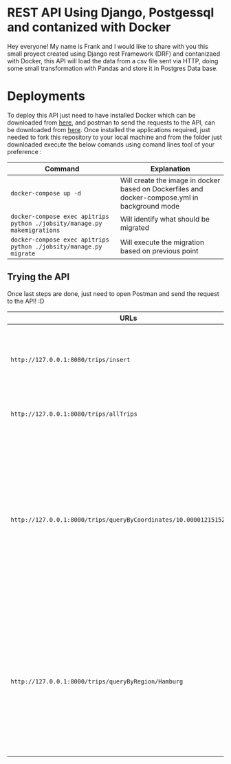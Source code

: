# REST API Using Django, Postgessql and contanized with Docker

Hey everyone!
My name is Frank and I would like to share with you this small proyect created using Django rest Framework (DRF) and contanizaed with Docker, this API will load the data from a csv file sent via HTTP, doing some small transformation with Pandas and store it in Postgres Data base. 


# Deployments
To deploy this API just need to have installed Docker which can be downloaded from [here](https://www.docker.com/products/docker-desktop/), and postman to send the requests to the API, can be downloaded from [here](https://www.postman.com/).
Once installed the applications required, just needed to fork this repository to your local machine and from the folder just downloaded execute the below comands using comand lines tool of your preference :

|           Command                          |Explanation                         |
|----------------|-------------------------------|
|`docker-compose up -d`|Will create the image in docker based on Dockerfiles and docker-compose.yml in background mode          |
|`docker-compose exec apitrips python ./jobsity/manage.py makemigrations`          |Will identify what should be migrated            |
|`docker-compose exec apitrips python ./jobsity/manage.py migrate`          |Will execute the migration based on previous point|


## Trying the API

Once last steps are done, just need to open Postman and send the request to the API! :D

|          URLs                         |Description     |   Parameters                    |
|-------------|----------------------------|-----------------------|
|`http://127.0.0.1:8080/trips/insert`|Allow you to send the file to be loaded, please note tha the key is "file" lowercase.          | Key=file Value=file, this is a POST method and the file can be sent through Postman -> Body-->form-data|
|`http://127.0.0.1:8080/trips/allTrips`|Will return all trips inserted in the DB           | No parameters |
|`http://127.0.0.1:8000/trips/queryByCoordinates/10.00001215152/53.50` |will return a json file format with the weekly average number of trips by region and the coordinates given, noted that this method will return the average which is a float and the number of week in the year. | **longitud(Float)**: This this the Longitud of the coordinates, please be aware that must be in format *99.99999999999*. **latitud(Float)**: This this the Latitud of the coordinates, please be aware that must be in format *99.99999999999+* |
|`http://127.0.0.1:8000/trips/queryByRegion/Hamburg`|will return a json file format with the weekly average number of trips by region, noted that this method will return the average which is a float and the number of week in the year.|**region(Char)**:Name of the region|
